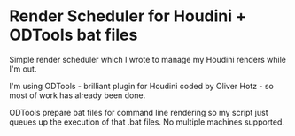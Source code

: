 # Render Scheduler for Houdini + ODTools bat files
Simple render scheduler which I wrote to manage my Houdini renders while I'm out.

I'm using ODTools - brilliant plugin for Houdini coded by Oliver Hotz - so most of work has already been done.

ODTools prepare bat files for command line rendering so my script just queues up the execution of that .bat files. No multiple machines supported.
